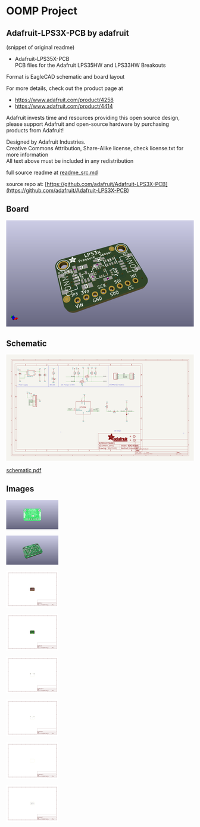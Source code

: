 # OOMP Project  
## Adafruit-LPS3X-PCB  by adafruit  
  
(snippet of original readme)  
  
- Adafruit-LPS35X-PCB  
PCB files for the Adafruit LPS35HW and LPS33HW Breakouts  
  
Format is EagleCAD schematic and board layout  
  
For more details, check out the product page at  
  
   * https://www.adafruit.com/product/4258  
   * https://www.adafruit.com/product/4414  
  
Adafruit invests time and resources providing this open source design,   
please support Adafruit and open-source hardware by purchasing   
products from Adafruit!  
  
Designed by Adafruit Industries.    
Creative Commons Attribution, Share-Alike license, check license.txt for more information  
All text above must be included in any redistribution  
  
  full source readme at [readme_src.md](readme_src.md)  
  
source repo at: [https://github.com/adafruit/Adafruit-LPS3X-PCB](https://github.com/adafruit/Adafruit-LPS3X-PCB)  
## Board  
  
[![working_3d.png](working_3d_600.png)](working_3d.png)  
## Schematic  
  
[![working_schematic.png](working_schematic_600.png)](working_schematic.png)  
  
[schematic pdf](working_schematic.pdf)  
## Images  
  
[![working_3D_bottom.png](working_3D_bottom_140.png)](working_3D_bottom.png)  
  
[![working_3D_top.png](working_3D_top_140.png)](working_3D_top.png)  
  
[![working_assembly_page_01.png](working_assembly_page_01_140.png)](working_assembly_page_01.png)  
  
[![working_assembly_page_02.png](working_assembly_page_02_140.png)](working_assembly_page_02.png)  
  
[![working_assembly_page_03.png](working_assembly_page_03_140.png)](working_assembly_page_03.png)  
  
[![working_assembly_page_04.png](working_assembly_page_04_140.png)](working_assembly_page_04.png)  
  
[![working_assembly_page_05.png](working_assembly_page_05_140.png)](working_assembly_page_05.png)  
  
[![working_assembly_page_06.png](working_assembly_page_06_140.png)](working_assembly_page_06.png)  
